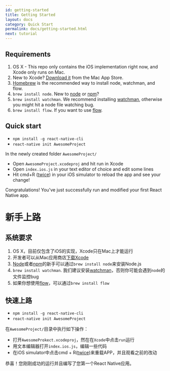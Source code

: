 ```yaml
---
id: getting-started
title: Getting Started
layout: docs
category: Quick Start
permalink: docs/getting-started.html
next: tutorial
---
```


## Requirements

1. OS X - This repo only contains the iOS implementation right now, and Xcode only runs on Mac.
2. New to Xcode?  [Download it](https://developer.apple.com/xcode/downloads/) from the Mac App Store.
3. [Homebrew](http://brew.sh/) is the recommended way to install node, watchman, and flow.
4. `brew install node`. New to [node](https://nodejs.org/) or [npm](https://docs.npmjs.com/)?
5. `brew install watchman`. We recommend installing [watchman](https://facebook.github.io/watchman/docs/install.html), otherwise you might hit a node file watching bug.
6. `brew install flow`. If you want to use [flow](http://www.flowtype.org).

## Quick start

- `npm install -g react-native-cli`
- `react-native init AwesomeProject`

In the newly created folder `AwesomeProject/`

- Open `AwesomeProject.xcodeproj` and hit run in Xcode
- Open `index.ios.js` in your text editor of choice and edit some lines
- Hit cmd+R ([twice](http://openradar.appspot.com/19613391)) in your iOS simulator to reload the app and see your change!

Congratulations! You've just successfully run and modified your first React Native app.


# 新手上路

## 系统要求

1. OS X，目前仅包含了iOS的实现，Xcode只在Mac上才能运行
2. 开发者可以从Mac应用商店[下载Xcode](https://developer.apple.com/xcode/downloads/)
3. [Node](https://nodejs.org/)或者[npm](https://docs.npmjs.com/)的新手可以通过`brew install node`来安装Node.js
4. `brew install watchman`. 我们建议安装[watchman](https://facebook.github.io/watchman/docs/install.html)，否则你可能会遇到`node`的文件监控bug
5. 如果你想使用[flow](http://www.flowtype.org/)，可以通过`brew install flow`

## 快速上路

- `npm install -g react-native-cli`
- `react-native init AwesomeProject`

在`AwesomeProject/`目录中执行如下操作：

- 打开`AwesomeProkect.xcodeproj`，然在在`Xcode`中点击`run`运行
- 用文本编辑器打开`index.ios.js`，编辑一些代码
- 在iOS simulator中点击cmd + R([twice](http://openradar.appspot.com/19613391))来重载APP，并且观看之前的改动

恭喜！您刚刚成功的运行并且编写了您第一个React Native应用。


